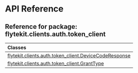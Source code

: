 # API Reference

## Reference for package: flytekit.clients.auth.token_client

| Classes  |
| :------------- |
| [flytekit.clients.auth.token_client.DeviceCodeResponse](flytekit_clients_auth_token_client_devicecoderesponse) |
| [flytekit.clients.auth.token_client.GrantType](flytekit_clients_auth_token_client_granttype) |
